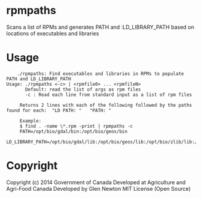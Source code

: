 rpmpaths
========

Scans a list of RPMs and generates PATH and :LD_LIBRARY_PATH based on locations of executables and libraries

Usage
======
```
	./rpmpaths: Find executables and libraries in RPMs to populate PATH and LD_LIBRARY_PATH
Usage: ./rpmpaths <-c> | <rpmfile0> ... <rpmfileN>
       Default: read the list of args as rpm files
       -c : Read each line from standard input as a list of rpm files

	 Returns 2 lines with each of the following followed by the paths found for each:  "LD PATH: "   "PATH: " 

	 Example:
	 $ find . -name \*.rpm -print | rpmpaths -c
	 PATH=/opt/bio/gdal/bin:/opt/bio/geos/bin
	 LD_LIBRARY_PATH=/opt/bio/gdal/lib:/opt/bio/geos/lib:/opt/bio/zlib/lib:/usr/lib64

```


Copyright
========
Copyright (c) 2014 Government of Canada
Developed at Agriculture and Agri-Food Canada
Developed by Glen Newton
MIT License (Open Source)
